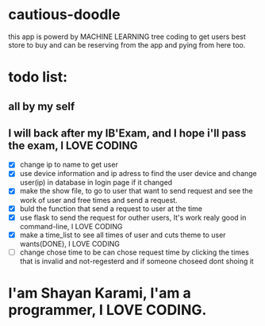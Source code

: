 # cautious-doodle
this app is powerd by MACHINE LEARNING tree coding to get users best store to buy and can be reserving from the app and pying from here too.

# todo list:

## all by my self
## I will back after my IB'Exam, and I hope i'll pass the exam, I LOVE CODING
- [x] change ip to name to get user
- [x] use device information and ip adress to find the user device and change user(ip) in database in login page if it changed
- [x] make the show file, to go to user that want to send request and see the work of user and free times and send a request.
- [x] buld the function that send a request to user at the time
- [x] use flask to send the request for outher users, It's work realy good in command-line, I LOVE CODING
- [x] make a time_list to see all times of user and cuts theme to user wants(DONE), I LOVE CODING
- [ ] change chose time to be can chose request time by clicking the times that is invalid and not-regesterd and if someone choseed dont shoing it

# I'am Shayan Karami, I'am a programmer, I LOVE CODING.
